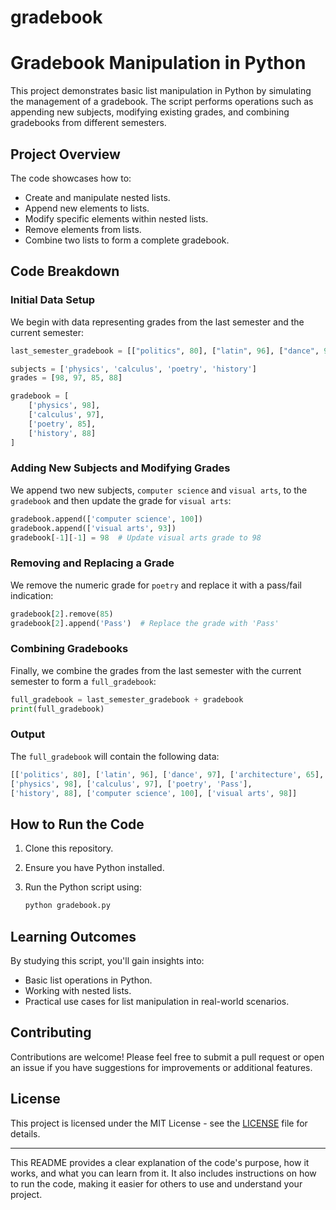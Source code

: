 # gradebook

# Gradebook Manipulation in Python

This project demonstrates basic list manipulation in Python by simulating the management of a gradebook. The script performs operations such as appending new subjects, modifying existing grades, and combining gradebooks from different semesters.

## Project Overview

The code showcases how to:
- Create and manipulate nested lists.
- Append new elements to lists.
- Modify specific elements within nested lists.
- Remove elements from lists.
- Combine two lists to form a complete gradebook.

## Code Breakdown

### Initial Data Setup

We begin with data representing grades from the last semester and the current semester:

```python
last_semester_gradebook = [["politics", 80], ["latin", 96], ["dance", 97], ["architecture", 65]]

subjects = ['physics', 'calculus', 'poetry', 'history']
grades = [98, 97, 85, 88]

gradebook = [
    ['physics', 98],
    ['calculus', 97],
    ['poetry', 85],
    ['history', 88]
]
```

### Adding New Subjects and Modifying Grades

We append two new subjects, `computer science` and `visual arts`, to the `gradebook` and then update the grade for `visual arts`:

```python
gradebook.append(['computer science', 100])
gradebook.append(['visual arts', 93])
gradebook[-1][-1] = 98  # Update visual arts grade to 98
```

### Removing and Replacing a Grade

We remove the numeric grade for `poetry` and replace it with a pass/fail indication:

```python
gradebook[2].remove(85)
gradebook[2].append('Pass')  # Replace the grade with 'Pass'
```

### Combining Gradebooks

Finally, we combine the grades from the last semester with the current semester to form a `full_gradebook`:

```python
full_gradebook = last_semester_gradebook + gradebook
print(full_gradebook)
```

### Output

The `full_gradebook` will contain the following data:

```python
[['politics', 80], ['latin', 96], ['dance', 97], ['architecture', 65], 
['physics', 98], ['calculus', 97], ['poetry', 'Pass'], 
['history', 88], ['computer science', 100], ['visual arts', 98]]
```

## How to Run the Code

1. Clone this repository.
2. Ensure you have Python installed.
3. Run the Python script using:

   ```bash
   python gradebook.py
   ```

## Learning Outcomes

By studying this script, you'll gain insights into:
- Basic list operations in Python.
- Working with nested lists.
- Practical use cases for list manipulation in real-world scenarios.

## Contributing

Contributions are welcome! Please feel free to submit a pull request or open an issue if you have suggestions for improvements or additional features.

## License

This project is licensed under the MIT License - see the [LICENSE](LICENSE) file for details.

---

This README provides a clear explanation of the code's purpose, how it works, and what you can learn from it. It also includes instructions on how to run the code, making it easier for others to use and understand your project.
